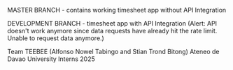 MASTER BRANCH - contains working timesheet app without API Integration

DEVELOPMENT BRANCH - timesheet app with API Integration
(Alert: API doesn't work anymore since data requests have already hit the rate limit. Unable to request data anymore.)



Team TEEBEE (Alfonso Nowel Tabingo and Stian Trond Bitong)
Ateneo de Davao University Interns 2025
